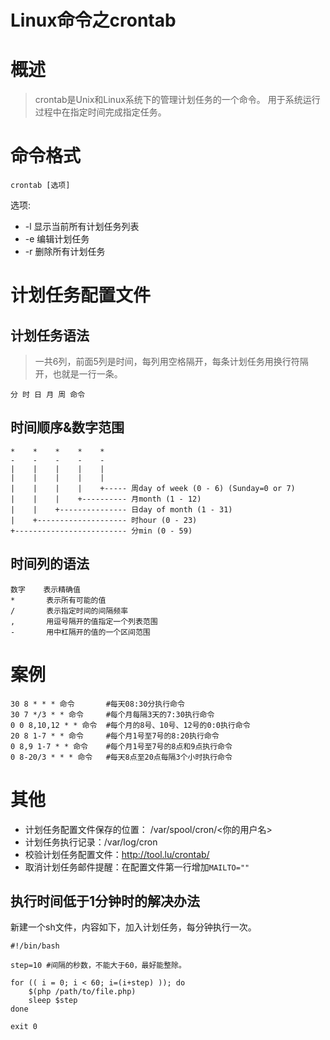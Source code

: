 Linux命令之crontab
=================

# 概述
> crontab是Unix和Linux系统下的管理计划任务的一个命令。
> 用于系统运行过程中在指定时间完成指定任务。

# 命令格式

```shell
crontab [选项]
```

选项:  

* -l    显示当前所有计划任务列表  
* -e    编辑计划任务  
* -r    删除所有计划任务  

# 计划任务配置文件

## 计划任务语法

> 一共6列，前面5列是时间，每列用空格隔开，每条计划任务用换行符隔开，也就是一行一条。

```
分 时 日 月 周 命令
```

## 时间顺序&数字范围

```
*    *    *    *    *
-    -    -    -    -
|    |    |    |    |
|    |    |    |    |
|    |    |    |    +----- 周day of week (0 - 6) (Sunday=0 or 7)
|    |    |    +---------- 月month (1 - 12)
|    |    +--------------- 日day of month (1 - 31)
|    +-------------------- 时hour (0 - 23)
+------------------------- 分min (0 - 59)
```

## 时间列的语法

```
数字    表示精确值
*       表示所有可能的值
/       表示指定时间的间隔频率
,       用逗号隔开的值指定一个列表范围
-       用中杠隔开的值的一个区间范围
```

# 案例

```shell
30 8 * * * 命令       #每天08:30分执行命令
30 7 */3 * * 命令     #每个月每隔3天的7:30执行命令
0 0 8,10,12 * * 命令  #每个月的8号、10号、12号的0:0执行命令
20 8 1-7 * * 命令     #每个月1号至7号的8:20执行命令
0 8,9 1-7 * * 命令    #每个月1号至7号的8点和9点执行命令
0 8-20/3 * * * 命令   #每天8点至20点每隔3个小时执行命令
```

# 其他

* 计划任务配置文件保存的位置： /var/spool/cron/<你的用户名>
* 计划任务执行记录：/var/log/cron
* 校验计划任务配置文件：<http://tool.lu/crontab/>
* 取消计划任务邮件提醒：在配置文件第一行增加`MAILTO=""`

## 执行时间低于1分钟时的解决办法

新建一个sh文件，内容如下，加入计划任务，每分钟执行一次。

```shell
#!/bin/bash

step=10 #间隔的秒数，不能大于60，最好能整除。

for (( i = 0; i < 60; i=(i+step) )); do
    $(php /path/to/file.php)
    sleep $step
done

exit 0
```
